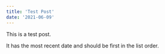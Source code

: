 ```yaml
---
title: 'Test Post'
date: '2021-06-09'
---
```


This is a test post.

It has the most recent date and should be first in the list order.
